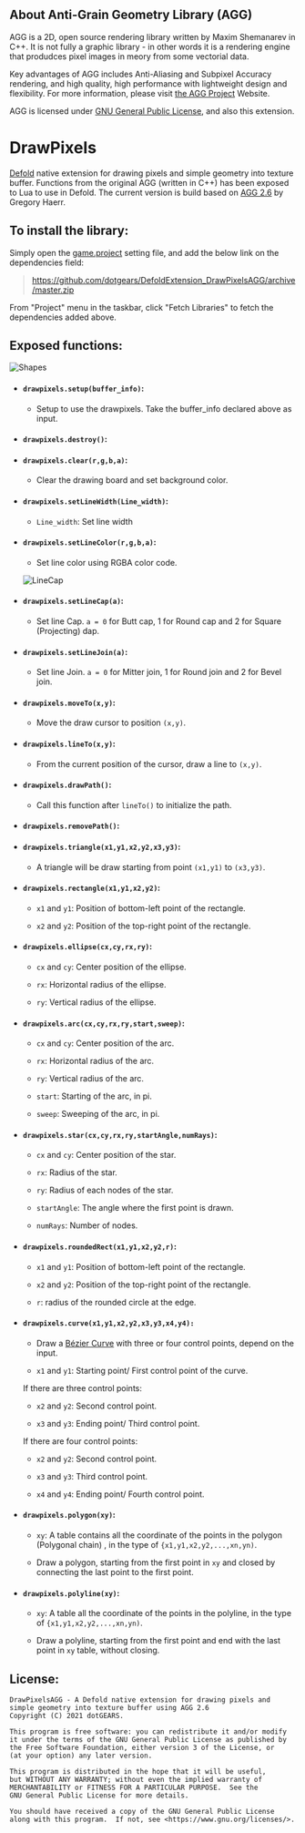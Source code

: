 ## About Anti-Grain Geometry Library (AGG) 

AGG is a 2D, open source rendering library written by Maxim Shemanarev in C++. It is not fully a graphic library - in other words it is a rendering engine that produdces pixel images in meory from some vectorial data. 

Key advantages of AGG includes Anti-Aliasing and Subpixel Accuracy rendering, and high quality, high performance with lightweight design and flexibility. For more information, please visit [the AGG Project](http://agg.sourceforge.net/antigrain.com/index.html) Website. 

AGG is licensed under [GNU General Public License](https://www.gnu.org/licenses/gpl-3.0.en.html), and also this extension. 


# DrawPixels

[Defold](https://defold.com/) native extension for drawing pixels and simple geometry into texture buffer. Functions from the original AGG (written in C++) has been exposed to Lua to use in Defold. The current version is build based on [AGG 2.6](https://github.com/ghaerr/agg-2.6) by Gregory Haerr. 


## To install the library: 
Simply open the [game.project](https://defold.com/manuals/project-settings/) setting file, and add the below link on the dependencies field: 

> https://github.com/dotgears/DefoldExtension_DrawPixelsAGG/archive/master.zip

From "Project" menu in the taskbar, click "Fetch Libraries" to fetch the dependencies added above. 

## Exposed functions: 
  ![Shapes](https://github.com/dotgears/DefoldExtension_DrawPixelsAGG/blob/master/example/images/allshapes.png)

- #### `drawpixels.setup(buffer_info)`: 
  - Setup to use the drawpixels. Take the buffer_info declared above as input. 

- #### `drawpixels.destroy()`: 

- #### `drawpixels.clear(r,g,b,a)`: 
  - Clear the drawing board and set background color. 
  

- #### `drawpixels.setLineWidth(Line_width)`: 

  - `Line_width`: Set line width

- #### `drawpixels.setLineColor(r,g,b,a)`: 

  - Set line color using RGBA color code.
  
  
  ![LineCap](https://github.com/dotgears/DefoldExtension_DrawPixelsAGG/blob/master/demo_1/images/cap-join.png)
  
- #### `drawpixels.setLineCap(a)`: 

  - Set line Cap. `a = 0` for Butt cap, 1 for Round cap and 2 for Square (Projecting) dap.
  
- #### `drawpixels.setLineJoin(a)`: 

  - Set line Join. `a = 0` for Mitter join, 1 for Round join and 2 for Bevel join. 


- #### `drawpixels.moveTo(x,y)`: 

  - Move the draw cursor to position `(x,y)`.

- #### `drawpixels.lineTo(x,y)`: 

   - From the current position of the cursor, draw a line to `(x,y)`. 

- #### `drawpixels.drawPath()`:

   - Call this function after `lineTo()` to initialize the path. 

- #### `drawpixels.removePath()`: 


- #### `drawpixels.triangle(x1,y1,x2,y2,x3,y3)`:

  - A triangle will be draw starting from point `(x1,y1)` to `(x3,y3)`. 

- #### `drawpixels.rectangle(x1,y1,x2,y2)`:

  - `x1` and `y1`: Position of bottom-left point of the rectangle. 

  - `x2` and `y2`: Position of the top-right point of the rectangle. 
  

- #### `drawpixels.ellipse(cx,cy,rx,ry)`: 

  - `cx` and `cy`: Center position of the ellipse. 

  - `rx`: Horizontal radius of the ellipse. 

  - `ry`: Vertical radius of the ellipse. 

- #### `drawpixels.arc(cx,cy,rx,ry,start,sweep)`: 
 
  - `cx` and `cy`: Center position of the arc. 

  - `rx`: Horizontal radius of the arc. 

  - `ry`: Vertical radius of the arc. 
  
  - `start`: Starting  of the arc, in pi.
  
  - `sweep`: Sweeping  of the arc, in pi. 
 
- #### `drawpixels.star(cx,cy,rx,ry,startAngle,numRays)`: 

  - `cx` and `cy`: Center position of the star. 

  - `rx`: Radius of the star. 

  - `ry`: Radius of each nodes of the star. 
  
  - `startAngle`: The angle where the first point is drawn. 
  
  - `numRays`: Number of nodes. 
  
  
- #### `drawpixels.roundedRect(x1,y1,x2,y2,r)`:

  - `x1` and `y1`: Position of bottom-left point of the rectangle. 

  - `x2` and `y2`: Position of the top-right point of the rectangle. 
  
  - `r`: radius of the rounded circle at the edge. 
  
- #### `drawpixels.curve(x1,y1,x2,y2,x3,y3,x4,y4):`

  - Draw a [Bézier Curve](https://en.wikipedia.org/wiki/Bézier_curve) with three or four control points, depend on the input. 

  - `x1` and `y1`: Starting point/ First control point of the curve. 
    
  If there are three control points:    
  
  - `x2` and `y2`: Second control point. 
  
  - `x3` and `y3`: Ending point/ Third control point. 
  
  If there are four control points: 
  
  - `x2` and `y2`: Second control point. 
  
  - `x3` and `y3`: Third control point. 
  
  - `x4` and `y4`: Ending point/ Fourth control point. 
   
  
- #### `drawpixels.polygon(xy)`: 

  - `xy`: A table contains all the coordinate of the points in the polygon (Polygonal chain) , in the type of `{x1,y1,x2,y2,...,xn,yn)`. 
  
  - Draw a polygon, starting from the first point in `xy` and closed by connecting the last point to the first point. 

- #### `drawpixels.polyline(xy)`: 

  - `xy`: A table  all the coordinate of the points in the polyline, in the type of `{x1,y1,x2,y2,...,xn,yn)`. 
  
  - Draw a polyline, starting from the first point and end with the last point in `xy` table, without closing. 
  
  
  
  
## License: 

    DrawPixelsAGG - A Defold native extension for drawing pixels and 
    simple geometry into texture buffer using AGG 2.6
    Copyright (C) 2021 dotGEARS. 

    This program is free software: you can redistribute it and/or modify
    it under the terms of the GNU General Public License as published by
    the Free Software Foundation, either version 3 of the License, or
    (at your option) any later version.

    This program is distributed in the hope that it will be useful,
    but WITHOUT ANY WARRANTY; without even the implied warranty of
    MERCHANTABILITY or FITNESS FOR A PARTICULAR PURPOSE.  See the
    GNU General Public License for more details.

    You should have received a copy of the GNU General Public License
    along with this program.  If not, see <https://www.gnu.org/licenses/>.




  
  




















